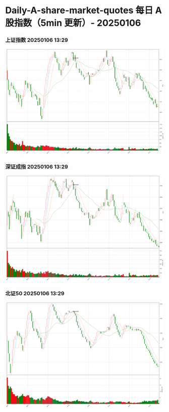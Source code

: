
# Daily-A-share-market-quotes 每日 A 股指数（5min 更新）- 20250106

### 上证指数 20250106 13:29
![](./fig/2025/1/20250106-sh000001.png)

### 深证成指 20250106 13:29
![](./fig/2025/1/20250106-sz399001.png)

### 北证50 20250106 13:29
![](./fig/2025/1/20250106-bj899050.png)
